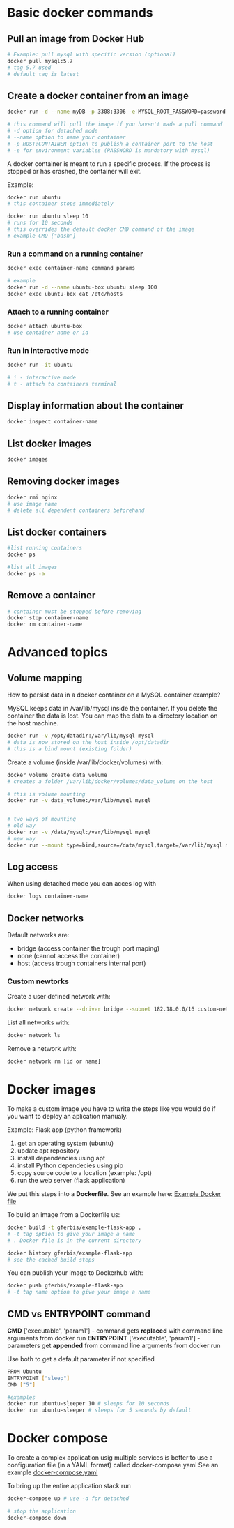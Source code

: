 # Basic docker commands
## Pull an image from Docker Hub
```bash
# Example: pull mysql with specific version (optional)
docker pull mysql:5.7
# tag 5.7 used
# default tag is latest
```

## Create a docker container from an image
```bash
docker run -d --name myDB -p 3308:3306 -e MYSQL_ROOT_PASSWORD=password  mysql:5.7

# this command will pull the image if you haven't made a pull command
# -d option for detached mode
# --name option to name your container
# -p HOST:CONTAINER option to publish a container port to the host
# -e for environment variables (PASSWORD is mandatory with mysql)
```
A docker container is meant to run a specific process. If the process is stopped or has crashed, the container will exit.

Example:
```bash
docker run ubuntu
# this container stops immediately

docker run ubuntu sleep 10
# runs for 10 seconds
# this overrides the default docker CMD command of the image
# example CMD ["bash"]
```

### Run a command on a running container
```bash
docker exec container-name command params

# example
docker run -d --name ubuntu-box ubuntu sleep 100
docker exec ubuntu-box cat /etc/hosts
```
### Attach to a running container
```bash
docker attach ubuntu-box
# use container name or id
```
### Run in interactive mode
```bash
docker run -it ubuntu

# i - interactive mode
# t - attach to containers terminal
```

## Display information about the container
```bash
docker inspect container-name
```

## List docker images
```bash
docker images
```

## Removing docker images
```bash
docker rmi nginx
# use image name
# delete all dependent containers beforehand
```

## List docker containers
```bash
#list running containers
docker ps

#list all images
docker ps -a
```

## Remove a container
```bash
# container must be stopped before removing
docker stop container-name
docker rm container-name
```
# Advanced topics
## Volume mapping
How to persist data in a docker container on a MySQL container example?

MySQL keeps data in /var/lib/mysql inside the container.
If you delete the container the data is lost. You can map the data to a directory location on the host machine.

```bash
docker run -v /opt/datadir:/var/lib/mysql mysql
# data is now stored on the host inside /opt/datadir
# this is a bind mount (existing folder)
```

Create a volume (inside /var/lib/docker/volumes) with:
```bash
docker volume create data_volume
# creates a folder /var/lib/docker/volumes/data_volume on the host

# this is volume mounting
docker run -v data_volume:/var/lib/mysql mysql


# two ways of mounting
# old way
docker run -v /data/mysql:/var/lib/mysql mysql
# new way
docker run --mount type=bind,source=/data/mysql,target=/var/lib/mysql mysql

```

## Log access
When using detached mode you can acces log with
```bash
docker logs container-name
```

## Docker networks
Default networks are:
- bridge (access container the trough port maping)
- none (cannot access the container)
- host (access trough containers internal port)

### Custom newtorks
Create a user defined network with:
```bash
docker network create --driver bridge --subnet 182.18.0.0/16 custom-network
```
List all networks with:
```bash
docker network ls
```
Remove a network with:
```bash
docker network rm [id or name]
```
# Docker images
To make a custom image you have to write the steps like you would do if you want to deploy an aplication manualy.

Example: Flask app (python framework)
1. get an operating system (ubuntu)
2. update apt repository
3. install dependencies using apt
4. install Python dependecies using pip
5. copy source code to a location (example: /opt)
6. run the web server (flask application)

We put this steps into a **Dockerfile**. See an example here: [Example Docker file](examples/flask-app/Dockerfile)

To build an image from a Dockerfile us:
```bash
docker build -t gferbis/example-flask-app .
# -t tag option to give your image a name
# . Docker file is in the current directory

docker history gferbis/example-flask-app
# see the cached build steps
```

You can publish your image to Dockerhub with:
```bash
docker push gferbis/example-flask-app
# -t tag name option to give your image a name
```
## CMD vs ENTRYPOINT command
**CMD** ['executable', 'param1'] - command gets **replaced** with command line arguments from docker run
**ENTRYPOINT** ['executable', 'param1'] - parameters get **appended** from command line arguments from docker run

Use both to get a default parameter if not specified
```bash
FROM Ubuntu
ENTRYPOINT ["sleep"]
CMD ["5"]

#examples
docker run ubuntu-sleeper 10 # sleeps for 10 seconds
docker run ubuntu-sleeper # sleeps for 5 seconds by default
```
# Docker compose
To create a complex application usig multiple services is better to use a configuration file (in a YAML format) called docker-compose.yaml
See an example [docker-compose.yaml](examples/compose-example/docker-compose.yaml)

To bring up the entire application stack run
```bash
docker-compose up # use -d for detached

# stop the application
docker-compose down
```